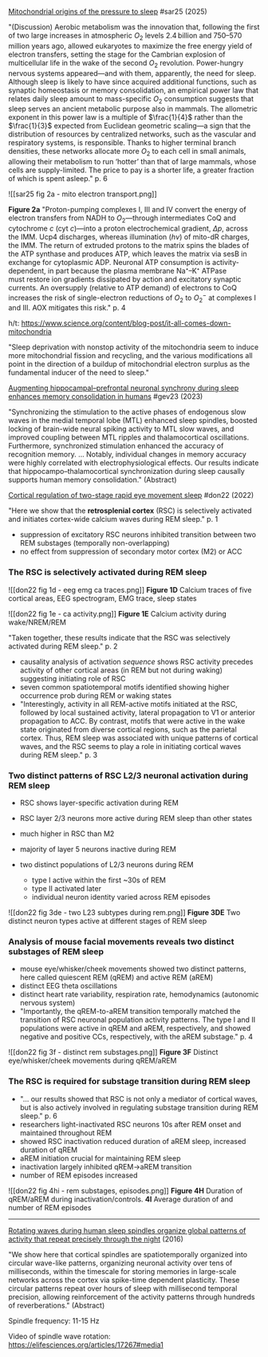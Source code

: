 [Mitochondrial origins of the pressure to sleep](https://doi.org/10.1038/s41586-025-09261-y) #sar25 (2025)

"(Discussion) Aerobic metabolism was the innovation that, following the first of two large increases in atmospheric $O_2$ levels 2.4 billion and 750–570 million years ago, allowed eukaryotes to maximize the free energy yield of electron transfers, setting the stage for the Cambrian explosion of multicellular life in the wake of the second $O_2$ revolution. Power-hungry nervous systems appeared—and with them, apparently, the need for sleep. Although sleep is likely to have since acquired additional functions, such as synaptic homeostasis or memory consolidation, an empirical power law that relates daily sleep amount to mass-specific $O_2$ consumption suggests that sleep serves an ancient metabolic purpose also in mammals. The allometric exponent in this power law is a multiple of $\frac{1}{4}$ rather than the $\frac{1}{3}$ expected from Euclidean geometric scaling—a sign that the distribution of resources by centralized networks, such as the vascular and respiratory systems, is responsible. Thanks to higher terminal branch densities, these networks allocate more $O_2$ to each cell in small animals, allowing their metabolism to run ‘hotter’ than that of large mammals, whose cells are supply-limited. The price to pay is a shorter life, a greater fraction of which is spent asleep." p. 6

![[sar25 fig 2a - mito electron transport.png]]

**Figure 2a** "Proton-pumping complexes I, III and IV convert the energy of electron transfers from NADH to $O_2$—through intermediates CoQ and cytochrome *c* (cyt *c*)—into a proton electrochemical gradient, *∆p*, across the IMM. Ucp4 discharges, whereas illumination (*hν*) of mito-dR charges, the IMM. The return of extruded protons to the matrix spins the blades of the ATP synthase and produces ATP, which leaves the matrix via sesB in exchange for cytoplasmic ADP. Neuronal ATP consumption is activity-dependent, in part because the plasma membrane Na⁺–K⁺ ATPase must restore ion gradients dissipated by action and excitatory synaptic currents. An oversupply (relative to ATP demand) of electrons to CoQ increases the risk of single-electron reductions of $O_2$ to $O_2^-$ at complexes I and III. AOX mitigates this risk." p. 4

h/t: https://www.science.org/content/blog-post/it-all-comes-down-mitochondria

"Sleep deprivation with nonstop activity of the mitochondria seem to induce more mitochondrial fission and recycling, and the various modifications all point in the direction of a buildup of mitochondrial electron surplus as the fundamental inducer of the need to sleep."

[Augmenting hippocampal–prefrontal neuronal synchrony during sleep enhances memory consolidation in humans](https://doi.org/10.1038/s41593-023-01324-5) #gev23 (2023)

"Synchronizing the stimulation to the active phases of endogenous slow waves in the medial temporal lobe (MTL) enhanced sleep spindles, boosted locking of brain-wide neural spiking activity to MTL slow waves, and improved coupling between MTL ripples and thalamocortical oscillations. Furthermore, synchronized stimulation enhanced the accuracy of recognition memory. ... Notably, individual changes in memory accuracy were highly correlated with electrophysiological effects. Our results indicate that hippocampo–thalamocortical synchronization during sleep causally supports human memory consolidation." (Abstract)

[Cortical regulation of two-stage rapid eye movement sleep](https://doi.org/10.1038/s41593-022-01195-2) #don22 (2022)

"Here we show that the **retrosplenial cortex** (RSC) is selectively activated and initiates cortex-wide calcium waves during REM sleep." p. 1

- suppression of excitatory RSC neurons inhibited transition between two REM substages (temporally non-overlapping)
- no effect from suppression of secondary motor cortex (M2) or ACC

### The RSC is selectively activated during REM sleep

![[don22 fig 1d - eeg emg ca traces.png]]
**Figure 1D** Calcium traces of five cortical areas, EEG spectrogram, EMG trace, sleep states

![[don22 fig 1e - ca activity.png]]
**Figure 1E** Calcium activity during wake/NREM/REM

"Taken together, these results indicate that the RSC was selectively activated during REM sleep." p. 2

- causality analysis of activation *sequence* shows RSC activity precedes activity of other cortical areas (in REM but not during waking) suggesting initiating role of RSC
- seven common spatiotemporal motifs identified showing higher occurrence prob during REM or waking states
- "Interestingly, activity in all REM-active motifs initiated at the RSC, followed by local sustained activity, lateral propagation to V1 or anterior propagation to ACC. By contrast, motifs that were active in the wake state originated from diverse cortical regions, such as the parietal cortex. Thus, REM sleep was associated with unique patterns of cortical waves, and the RSC seems to play a role in initiating cortical waves during REM sleep." p. 3

### Two distinct patterns of RSC L2/3 neuronal activation during REM sleep

- RSC shows layer-specific activation during REM
- RSC layer 2/3 neurons more active during REM sleep than other states
- much higher in RSC than M2
- majority of layer 5 neurons inactive during REM

- two distinct populations of L2/3 neurons during REM
    - type I active within the first ~30s of REM
    - type II activated later
    - individual neuron identity varied across REM episodes

![[don22 fig 3de - two L23 subtypes during rem.png]]
**Figure 3DE** Two distinct neuron types active at different stages of REM sleep

### Analysis of mouse facial movements reveals two distinct substages of REM sleep

- mouse eye/whisker/cheek movements showed two distinct patterns, here called quiescent REM (qREM) and active REM (aREM)
- distinct EEG theta oscillations
- distinct heart rate variability, respiration rate, hemodynamics (autonomic nervous system)
- "Importantly, the qREM-to-aREM transition temporally matched the transition of RSC neuronal population activity patterns. The type I and II populations were active in qREM and aREM, respectively, and showed negative and positive CCs, respectively, with the aREM substage." p. 4

![[don22 fig 3f - distinct rem substages.png]]
**Figure 3F** Distinct eye/whisker/cheek movements during qREM/aREM

### The RSC is required for substage transition during REM sleep

- "... our results showed that RSC is not only a mediator of cortical waves, but is also actively involved in regulating substage transition during REM sleep." p. 6
- researchers light-inactivated RSC neurons 10s after REM onset and maintained throughout REM
- showed RSC inactivation reduced duration of aREM sleep, increased duration of qREM
- aREM initiation crucial for maintaining REM sleep
- inactivation largely inhibited qREM->aREM transition
- number of REM episodes increased

![[don22 fig 4hi - rem substages, episodes.png]]
**Figure 4H** Duration of qREM/aREM during inactivation/controls. **4I** Average duration of and number of REM episodes

---

[Rotating waves during human sleep spindles organize global patterns of activity that repeat precisely through the night](https://doi.org/10.7554/eLife.17267) (2016)

"We show here that cortical spindles are spatiotemporally organized into circular wave-like patterns, organizing neuronal activity over tens of milliseconds, within the timescale for storing memories in large-scale networks across the cortex via spike-time dependent plasticity. These circular patterns repeat over hours of sleep with millisecond temporal precision, allowing reinforcement of the activity patterns through hundreds of reverberations." (Abstract)

Spindle frequency: 11-15 Hz

Video of spindle wave rotation: https://elifesciences.org/articles/17267#media1
